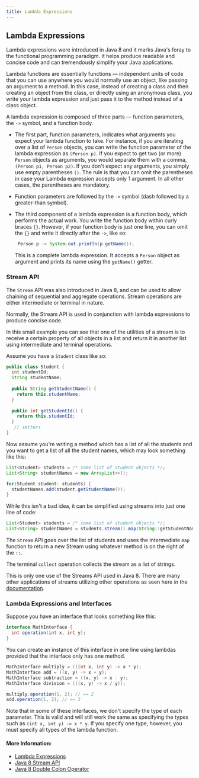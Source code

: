 ```yaml
---
title: Lambda Expressions 
---
```

## Lambda Expressions

Lambda expressions were introduced in Java 8 and it marks Java's foray to the functional programming paradigm. It helps produce readable and concise code and can tremendously simplify your Java applications.

Lambda functions are essentially functions — independent units of code that you can use anywhere you would normally use an object, like passing an argument to a method. In this case, instead of creating a class and then creating an object from the class, or directly using an anonymous class, you write your lambda expression and just pass it to the method instead of a class object.

A lambda expression is composed of three parts — function parameters, the `->` symbol, and a function body.

- The first part, function parameters, indicates what arguments you expect your lambda function to take. For instance, if you are iterating over a list of `Person` objects, you can write the function parameter of the lambda expression as `(Person p)`. If you expect to get two (or more) `Person` objects as arguments, you would separate them with a comma, `(Person p1, Person p2)`. If you don't expect any arguments, you simply use empty parentheses `()`. The rule is that you can omit the parentheses in case your Lambda expression accepts only 1 argument. In all other cases, the parentheses are mandatory.

- Function parameters are followed by the `->` symbol (dash followed by a greater-than symbol).

- The third component of a lambda expression is a function body, which performs the actual work. You write the function body within curly braces `{}`. However, if your function body is just one line, you can omit the `{}` and write it directly after the `->`, like so: 

  ```java
   Person p -> System.out.println(p.getName());
  ```
  This is a complete lambda expression. It accepts a `Person` object as argument and prints its name using the `getName()` getter.

### Stream API

The `Stream` API was also introduced in Java 8, and can be used to allow chaining of sequential and aggregate operations. Stream operations are either intermediate or terminal in nature.

Normally, the Stream API is used in conjunction with lambda expressions to produce concise code.

In this small example you can see that one of the utilities of a stream is to receive a certain property of all objects in a list and return it in another list using intermediate and terminal operations.

Assume you have a `Student` class like so:

```java
public class Student {
  int studentId;
  String studentName;
  
  public String getStudentName() {
    return this.studentName;
  }
  
  public int getStudentId() {
    return this.studentId;
  }
   // setters
}
```

Now assume you're writing a method which has a list of all the students and you want to get a list of all the student names, which may look something like this:

```java
List<Student> students = /* some list of student objects */;
List<String> studentNames = new ArrayList<>();

for(Student student: students) {
  studentNames.add(student.getStudentName());
}
```

While this isn't a bad idea, it can be simplified using streams into just one line of code:

```java
List<Student> students = /* some list of student objects */;
List<String> studentNames = students.stream().map(String::getStudentName).collect(Collectors.toList());
```

The `Stream` API goes over the list of students and uses the intermediate `map` function to return a new Stream using whatever method is on the right of the `::`. 

The terminal `collect` operation collects the stream as a list of strings.

This is only one use of the Streams API used in Java 8. There are many other applications of streams utilizing other operations as seen here in the
 [documentation](https://docs.oracle.com/javase/8/docs/api/java/util/stream/Stream.html).
 
### Lambda Expressions and Interfaces

Suppose you have an interface that looks something like this:

```java
interface MathInterface {
  int operation(int x, int y);
}
```

You can create an instance of this interface in one line using lambdas provided that the interface only has one method.

```java
MathInterface multiply = ((int x, int y) -> x * y);
MathInterface add = ((x, y) -> x + y);
MathInterface subtraction = ((x, y) -> x - y);
MathInterface division = (((x, y) -> x / y));

multiply.operation(1, 2); // == 2
add.operation(1, 2); // == 3
```

Note that in some of these interfaces, we don't specify the type of each parameter. This is valid and will still work the same as specifying the types such as `(int x, int y) -> x * y`. If you specify one type, however, you must specify all types of the lambda function.

#### More Information:
<!-- Please add any articles you think might be helpful to read before writing the article -->
- [Lambda Expressions](https://docs.oracle.com/javase/tutorial/java/javaOO/lambdaexpressions.html)
- [Java 8 Stream API](https://docs.oracle.com/javase/8/docs/api/java/util/stream/package-summary.html)
- [Java 8 Double Colon Operator](https://www.baeldung.com/java-8-double-colon-operator)
